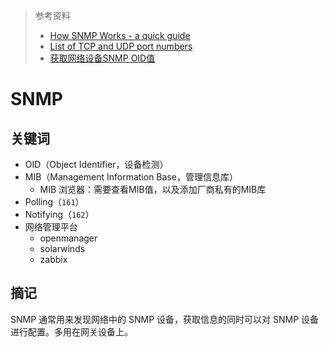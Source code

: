 > 参考资料
>
> - [How SNMP Works - a quick guide](https://www.youtube.com/watch?v=2IXP0TkwNJU)
> - [List of TCP and UDP port numbers](https://en.wikipedia.org/wiki/List_of_TCP_and_UDP_port_numbers)
> - [获取网络设备SNMP OID值](https://www.bilibili.com/video/BV1Bq4y1v74G/?spm_id_from=333.788.recommend_more_video.0&vd_source=b736aa3d7f0fdf47b59ea3021dc810ab)

# SNMP

## 关键词

- OID（Object Identifier，设备检测）
- MIB（Management Information Base，管理信息库）
  - MIB 浏览器：需要查看MIB值，以及添加厂商私有的MIB库
- Polling（`161`）
- Notifying（`162`）
- 网络管理平台
  - openmanager
  - solarwinds
  - zabbix



## 摘记

SNMP 通常用来发现网络中的 SNMP 设备，获取信息的同时可以对 SNMP 设备进行配置。多用在网关设备上。